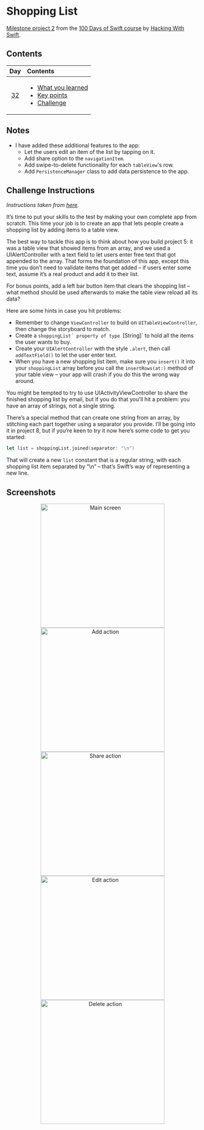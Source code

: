 # Shopping List

[Milestone project 2](https://www.hackingwithswift.com/guide/3/1) from the [100 Days of Swift course](https://www.hackingwithswift.com/100) by [Hacking With Swift](https://www.hackingwithswift.com/).

## Contents

|                      Day                      | Contents                                                                                                                                                                                                          |
|:---------------------------------------------:|:------------------------------------------------------------------------------------------------------------------------------------------------------------------------------------------------------------------|
| [32](https://www.hackingwithswift.com/100/32) | <ul><li>[What you learned](https://www.hackingwithswift.com/guide/3/1)</li><li>[Key points](https://www.hackingwithswift.com/guide/3/2)</li><li>[Challenge](https://www.hackingwithswift.com/guide/3/3)</li></ul> |

## Notes

- I have added these additional features to the app:
  - Let the users edit an item of the list by tapping on it.
  - Add share option to the `navigationItem`.
  - Add swipe-to-delete functionality for each `tableView`'s row.
  - Add `PersistenceManager` class to add data persistence to the app.

## Challenge Instructions

*Instructions taken from [here](https://www.hackingwithswift.com/guide/3/3).* 

It’s time to put your skills to the test by making your own complete app from scratch. This time your job is to create an app that lets people create a shopping list by adding items to a table view.

The best way to tackle this app is to think about how you build project 5: it was a table view that showed items from an array, and we used a UIAlertController with a text field to let users enter free text that got appended to the array. That forms the foundation of this app, except this time you don’t need to validate items that get added – if users enter some text, assume it’s a real product and add it to their list.

For bonus points, add a left bar button item that clears the shopping list – what method should be used afterwards to make the table view reload all its data?

Here are some hints in case you hit problems:

- Remember to change `ViewController` to build on `UITableViewController`, then change the storyboard to match.
- Create a `shoppingList´ property of type `[String]` to hold all the items the user wants to buy.
- Create your `UIAlertController` with the style `.alert`, then call `addTextField()` to let the user enter text.
- When you have a new shopping list item, make sure you `insert()` it into your `shoppingList` array before you call the `insertRows(at:)` method of your table view – your app will crash if you do this the wrong way around.

You might be tempted to try to use UIActivityViewController to share the finished shopping list by email, but if you do that you’ll hit a problem: you have an array of strings, not a single string.

There’s a special method that can create one string from an array, by stitching each part together using a separator you provide. I’ll be going into it in project 8, but if you’re keen to try it now here’s some code to get you started:

```Swift
let list = shoppingList.joined(separator: "\n")
```

That will create a new `list` constant that is a regular string, with each shopping list item separated by “\n” – that’s Swift’s way of representing a new line.

## Screenshots

<div align="center">
  <img src="./Screenshots/1.png" alt="Main screen" width="325">
  <img src="./Screenshots/2.png" alt="Add action" width="325">
  <img src="./Screenshots/3.png" alt="Share action" width="325">
</div>

<div align="center">
  <img src="./Screenshots/4.png" alt="Edit action" width="325">
  <img src="./Screenshots/5.gif" alt="Delete action" width="325">
</div>